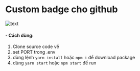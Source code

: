 # Custom badge cho github

![text](https://badg9.herokuapp.com/:OWNER/:REPO)

#### - Cách dùng:

1. Clone source code về
2. set PORT trong .env
3. dùng lệnh `yarn install` hoặc `npm i` để download package
4. dùng `yarn start` hoặc `npm start` để run
